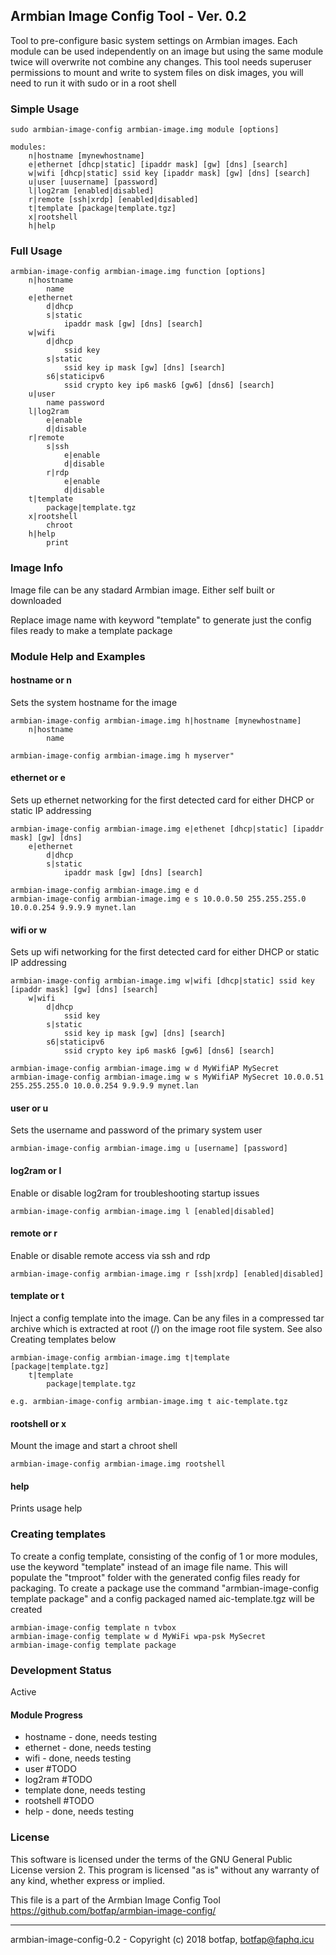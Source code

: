 ## Armbian Image Config Tool - Ver. 0.2

Tool to pre-configure basic system settings on Armbian images. Each module can be used independently on an image but using the same module twice will overwrite not combine any changes. This tool needs superuser permissions to mount and write to system files on disk images, you will need to run it with sudo or in a root shell

### Simple Usage
```
sudo armbian-image-config armbian-image.img module [options]

modules:
    n|hostname [mynewhostname]
    e|ethernet [dhcp|static] [ipaddr mask] [gw] [dns] [search]
    w|wifi [dhcp|static] ssid key [ipaddr mask] [gw] [dns] [search]
    u|user [uusername] [password]
    l|log2ram [enabled|disabled]
    r|remote [ssh|xrdp] [enabled|disabled]
    t|template [package|template.tgz]
    x|rootshell
    h|help
```

### Full Usage
```
armbian-image-config armbian-image.img function [options]
    n|hostname
        name
    e|ethernet
        d|dhcp
        s|static
            ipaddr mask [gw] [dns] [search]
    w|wifi
        d|dhcp
            ssid key
        s|static
            ssid key ip mask [gw] [dns] [search]
        s6|staticipv6
            ssid crypto key ip6 mask6 [gw6] [dns6] [search]
    u|user
        name password
    l|log2ram
        e|enable
        d|disable
    r|remote
        s|ssh
            e|enable
            d|disable
        r|rdp
            e|enable
            d|disable
    t|template
        package|template.tgz
    x|rootshell
        chroot                    
    h|help
        print
```

### Image Info
Image file can be any stadard Armbian image. Either self built or downloaded

Replace image name with keyword "template" to generate just the config files ready to make a template package

### Module Help and Examples

#### hostname or n
Sets the system hostname for the image
```
armbian-image-config armbian-image.img h|hostname [mynewhostname]
    n|hostname
        name

armbian-image-config armbian-image.img h myserver"
```
#### ethernet or e
Sets up ethernet networking for the first detected card for either DHCP or static IP addressing
```
armbian-image-config armbian-image.img e|ethenet [dhcp|static] [ipaddr mask] [gw] [dns]
    e|ethernet
        d|dhcp
        s|static
            ipaddr mask [gw] [dns] [search]

armbian-image-config armbian-image.img e d
armbian-image-config armbian-image.img e s 10.0.0.50 255.255.255.0 10.0.0.254 9.9.9.9 mynet.lan
```
#### wifi or w
Sets up wifi networking for the first detected card for either DHCP or static IP addressing
```
armbian-image-config armbian-image.img w|wifi [dhcp|static] ssid key [ipaddr mask] [gw] [dns] [search]
    w|wifi
        d|dhcp
            ssid key
        s|static
            ssid key ip mask [gw] [dns] [search]
        s6|staticipv6
            ssid crypto key ip6 mask6 [gw6] [dns6] [search]
	
armbian-image-config armbian-image.img w d MyWifiAP MySecret
armbian-image-config armbian-image.img w s MyWifiAP MySecret 10.0.0.51 255.255.255.0 10.0.0.254 9.9.9.9 mynet.lan
```
#### user or u
Sets the username and password of the primary system user
```
armbian-image-config armbian-image.img u [username] [password]
```
#### log2ram or l
Enable or disable log2ram for troubleshooting startup issues
```
armbian-image-config armbian-image.img l [enabled|disabled]
```
#### remote or r
Enable or disable remote access via ssh and rdp
```
armbian-image-config armbian-image.img r [ssh|xrdp] [enabled|disabled]
```

#### template or t
Inject a config template into the image. Can be any files in a compressed tar archive which is extracted at root (/) on the image root file system. See also Creating templates below
```
armbian-image-config armbian-image.img t|template [package|template.tgz]
    t|template
        package|template.tgz

e.g. armbian-image-config armbian-image.img t aic-template.tgz
```
#### rootshell or x
Mount the image and start a chroot shell
```
armbian-image-config armbian-image.img rootshell
```
#### help
Prints usage help

### Creating templates
To create a config template, consisting of the config of 1 or more modules, use the keyword "template" instead of an image file name. This will populate the "tmproot" folder with the generated config files ready for packaging. To create a package use the command "armbian-image-config template package" and a config packaged named aic-template.tgz will be created
```
armbian-image-config template n tvbox
armbian-image-config template w d MyWiFi wpa-psk MySecret
armbian-image-config template package
```

### Development Status
Active

#### Module Progress
- hostname - done, needs testing
- ethernet - done, needs testing
- wifi - done, needs testing
- user #TODO
- log2ram #TODO
- template done, needs testing
- rootshell #TODO
- help - done, needs testing


### License
This software is licensed under the terms of the GNU General Public License version 2. This program is licensed "as is" without any warranty of any kind, whether express or implied.

This file is a part of the Armbian Image Config Tool
https://github.com/botfap/armbian-image-config/

***
armbian-image-config-0.2 - Copyright (c) 2018 botfap, botfap@faphq.icu


